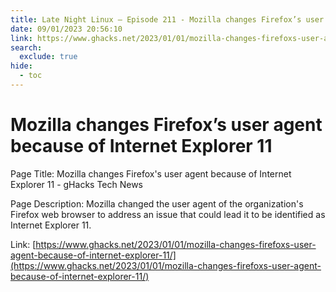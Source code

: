 ```yaml
---
title: Late Night Linux – Episode 211 - Mozilla changes Firefox’s user agent because of Internet Explorer 11
date: 09/01/2023 20:56:10
link: https://www.ghacks.net/2023/01/01/mozilla-changes-firefoxs-user-agent-because-of-internet-explorer-11/
search:
  exclude: true
hide:
  - toc
---
```


# Mozilla changes Firefox’s user agent because of Internet Explorer 11

Page Title: Mozilla changes Firefox's user agent because of Internet Explorer 11 - gHacks Tech News

Page Description: Mozilla changed the user agent of the organization's Firefox web browser to address an issue that could lead it to be identified as Internet Explorer 11. 

Link: [https://www.ghacks.net/2023/01/01/mozilla-changes-firefoxs-user-agent-because-of-internet-explorer-11/](https://www.ghacks.net/2023/01/01/mozilla-changes-firefoxs-user-agent-because-of-internet-explorer-11/)